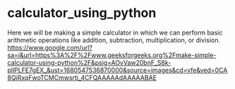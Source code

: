 # calculator_using_python
Here we will be making a simple calculator in which we can perform basic arithmetic operations like addition, subtraction, multiplication, or division.
https://www.google.com/url?sa=i&url=https%3A%2F%2Fwww.geeksforgeeks.org%2Fmake-simple-calculator-using-python%2F&psig=AOvVaw20bnF_S8k-pllPLFE7gEX_&ust=1680547536870000&source=images&cd=vfe&ved=0CA8QjRxqFwoTCMCmwsrti_4CFQAAAAAdAAAAABAE
